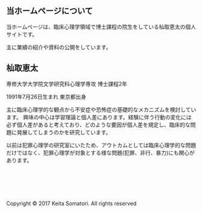 <br />
<br />

## 当ホームページについて

当ホームページは、臨床心理学領域で博士課程の院生をしている杣取恵太の個人サイトです。

主に業績の紹介や資料の公開をしています。

## 杣取恵太

専修大学大学院文学研究科心理学専攻 博士課程2年

1991年7月26日生まれ 東京都出身

主に臨床心理学的な観点から不安症や恐怖症の基礎的なメカニズムを検討しています。
興味の中心は学習理論と個人差にあります。経験に伴う行動の変化には必ず個人差があると考えており、どのような要因が個人差を規定し、臨床的な問題に発展してしまうのかを研究しています。

以前は犯罪心理学の研究室にいたため、アウトカムとしては臨床心理学的な問題だけではなく、犯罪心理学が対象とする様な問題(犯罪、非行、暴力)にも関心があります。
</p>


<br />
<br />
<br />
<br />
<p>Copyright &copy; 2017 Keita Somatori. All rights reserved </p>